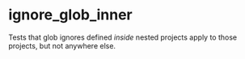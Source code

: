 # ignore_glob_inner
Tests that glob ignores defined *inside* nested projects apply to those projects, but not anywhere else.